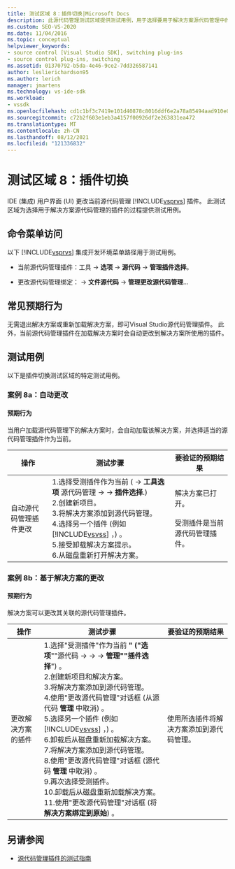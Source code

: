 ```yaml
---
title: 测试区域 8：插件切换|Microsoft Docs
description: 此源代码管理测试区域提供测试用例，用于选择要用于解决方案源代码管理中的Visual Studio。
ms.custom: SEO-VS-2020
ms.date: 11/04/2016
ms.topic: conceptual
helpviewer_keywords:
- source control [Visual Studio SDK], switching plug-ins
- source control plug-ins, switching
ms.assetid: 01370792-b5da-4e46-9ce2-7dd326587141
author: leslierichardson95
ms.author: lerich
manager: jmartens
ms.technology: vs-ide-sdk
ms.workload:
- vssdk
ms.openlocfilehash: cd1c1bf3c7419e101d40878c8016ddf6e2a78a85494aad910e0b7dd40c1e618b
ms.sourcegitcommit: c72b2f603e1eb3a4157f00926df2e263831ea472
ms.translationtype: MT
ms.contentlocale: zh-CN
ms.lasthandoff: 08/12/2021
ms.locfileid: "121336832"
---
```

# <a name="test-area-8-plug-in-switching"></a>测试区域 8：插件切换
IDE (集成) 用户界面 (UI) 更改当前源代码管理 [!INCLUDE[vsprvs](../../code-quality/includes/vsprvs_md.md)] 插件。 此测试区域为选择用于解决方案源代码管理的插件的过程提供测试用例。

## <a name="command-menu-access"></a>命令菜单访问
 以下 [!INCLUDE[vsprvs](../../code-quality/includes/vsprvs_md.md)] 集成开发环境菜单路径用于测试用例。

- 当前源代码管理插件：工具  ->  **选项**  ->  **源代码**  ->  **管理插件选择**。

- 更改源代码管理绑定：  ->  **文件源代码**  ->  **管理更改源代码管理**...

## <a name="common-expected-behavior"></a>常见预期行为
 无需退出解决方案或重新加载解决方案，即可Visual Studio源代码管理插件。 此外，当前源代码管理插件在加载解决方案时会自动更改到解决方案所使用的插件。

## <a name="test-cases"></a>测试用例
 以下是插件切换测试区域的特定测试用例。

### <a name="case-8a-automatic-change"></a>案例 8a：自动更改

#### <a name="expected-behavior"></a>预期行为
 当用户加载源代码管理下的解决方案时，会自动加载该解决方案，并选择适当的源代码管理插件作为当前。

| 操作 | 测试步骤 | 要验证的预期结果 |
| - | - | - |
| 自动源代码管理插件更改 | 1.选择受测插件作为当前 (  ->  **工具选项** 源代码管理  ->    ->  **插件选择**.) <br />2.创建新项目。<br />3.将解决方案添加到源代码管理。<br />4.选择另一个插件 (例如 [!INCLUDE[vsvss](../../extensibility/includes/vsvss_md.md)] ，) 。<br />5.接受卸载解决方案提示。<br />6.从磁盘重新打开解决方案。 | 解决方案已打开。<br /><br /> 受测插件是当前源代码管理插件。 |

### <a name="case-8b-solution-based-change"></a>案例 8b：基于解决方案的更改

#### <a name="expected-behavior"></a>预期行为
 解决方案可以更改其关联的源代码管理插件。

| 操作 | 测试步骤 | 要验证的预期结果 |
|----------------------------------| - | - |
| 更改解决方案的插件 | 1.选择"受测插件"作为当前 **" ("选项**""源代码  ->    ->    ->  **管理""插件选择**") 。<br />2.创建新项目和解决方案。<br />3.将解决方案添加到源代码管理。<br />4.使用"更改源代码管理"对话框 (从源代码 **管理** 中取消) 。<br />5.选择另一个插件 (例如 [!INCLUDE[vsvss](../../extensibility/includes/vsvss_md.md)] ，) 。<br />6.卸载后从磁盘重新加载解决方案。<br />7.将解决方案添加到源代码管理。<br />8.使用"更改源代码管理"对话框 (源代码 **管理** 中取消) 。<br />9.再次选择受测插件。<br />10.卸载后从磁盘重新加载解决方案。<br />11.使用"更改源代码管理"对话框 (将 **解决方案绑定到原始**) 。 | 使用所选插件将解决方案添加到源代码管理。 |

## <a name="see-also"></a>另请参阅
- [源代码管理插件的测试指南](../../extensibility/internals/test-guide-for-source-control-plug-ins.md)
